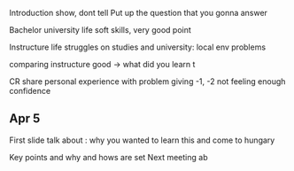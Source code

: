 
Introduction
show, dont tell
Put up the question that you gonna answer

Bachelor university life
soft skills, very good point

Instructure life
struggles on studies and university:
local env problems

comparing instructure
good -> what did you learn t

CR share personal experience with problem giving -1, -2
not feeling enough confidence



## Apr 5

First slide talk about : why you wanted to learn this and come to hungary

Key points and why and hows are set
Next meeting ab